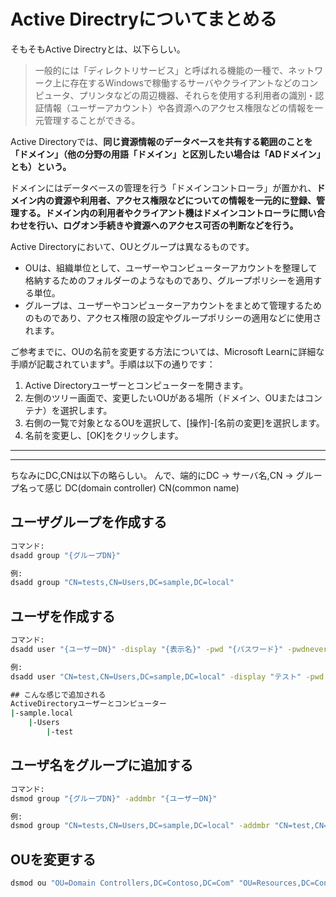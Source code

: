 # Active Directryについてまとめる

そもそもActive Directryとは、以下らしい。

> 一般的には「ディレクトリサービス」と呼ばれる機能の一種で、ネットワーク上に存在するWindowsで稼働するサーバやクライアントなどのコンピュータ、プリンタなどの周辺機器、それらを使用する利用者の識別・認証情報（ユーザーアカウント）や各資源へのアクセス権限などの情報を一元管理することができる。

Active Directoryでは、**同じ資源情報のデータベースを共有する範囲のことを「ドメイン」（他の分野の用語「ドメイン」と区別したい場合は「ADドメイン」とも）という。**

ドメインにはデータベースの管理を行う「ドメインコントローラ」が置かれ、**ドメイン内の資源や利用者、アクセス権限などについての情報を一元的に登録、管理する。ドメイン内の利用者やクライアント機はドメインコントローラに問い合わせを行い、ログオン手続きや資源へのアクセス可否の判断などを行う。**

Active Directoryにおいて、OUとグループは異なるものです。

- OUは、組織単位として、ユーザーやコンピューターアカウントを整理して格納するためのフォルダーのようなものであり、グループポリシーを適用する単位。
- グループは、ユーザーやコンピューターアカウントをまとめて管理するためのものであり、アクセス権限の設定やグループポリシーの適用などに使用されます。

ご参考までに、OUの名前を変更する方法については、Microsoft Learnに詳細な手順が記載されています⁵。手順は以下の通りです：

1. Active Directoryユーザーとコンピューターを開きます。
2. 左側のツリー画面で、変更したいOUがある場所（ドメイン、OUまたはコンテナ）を選択します。
3. 右側の一覧で対象となるOUを選択して、[操作]-[名前の変更]を選択します。
4. 名前を変更し、[OK]をクリックします。

---
---

ちなみにDC,CNは以下の略らしい。
んで、端的にDC -> サーバ名,CN -> グループ名って感じ
DC(domain controller)
CN(common name)

## ユーザグループを作成する

```bat
コマンド:
dsadd group "{グループDN}"

例:
dsadd group "CN=tests,CN=Users,DC=sample,DC=local"
```

## ユーザを作成する

```bat
コマンド:
dsadd user "{ユーザーDN}" -display "{表示名}" -pwd "{パスワード}" -pwdneverexpires yes -upn "{ユーザーID}@{ドメイン名}"

例:
dsadd user "CN=test,CN=Users,DC=sample,DC=local" -display "テスト" -pwd "password" -pwdneverexpires yes -upn "test@sample.local"

## こんな感じで追加される
ActiveDirectoryユーザーとコンピューター
|-sample.local
    |-Users
        |-test
```

## ユーザ名をグループに追加する

```bat
コマンド:
dsmod group "{グループDN}" -addmbr "{ユーザーDN}"

例:
dsmod group "CN=tests,CN=Users,DC=sample,DC=local" -addmbr "CN=test,CN=Users,DC=sample,DC=local"
```

## OUを変更する

```bat
dsmod ou "OU=Domain Controllers,DC=Contoso,DC=Com" "OU=Resources,DC=Contoso,DC=Com" "OU=Troubleshooting,DC=Contoso,DC=Com" -desc "This is a test OU"
```
